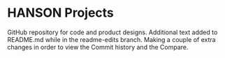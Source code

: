 # HANSON Projects
GitHub repository for code and product designs.
Additional text added to README.md while in the readme-edits branch.
Making a couple of extra changes in order to view the Commit history and the Compare.
